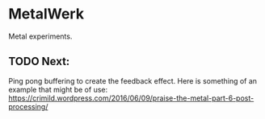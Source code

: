 # MetalWerk
Metal experiments.

## TODO Next:

Ping pong buffering to create the feedback effect. Here is something of an example that might be of use:
https://crimild.wordpress.com/2016/06/09/praise-the-metal-part-6-post-processing/
